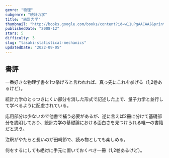 ```yaml
---
genre: "物理"
subgenre: "統計力学"
title: "統計力学"
thumbnail: "http://books.google.com/books/content?id=w11uPgAACAAJ&printsec=frontcover&img=1&zoom=1&source=gbs_api"
publishedDate: "2008-12"
stars: 5
difficulty: 3
slug: "tasaki-statistical-mechanics"
updatedDate: "2022-09-05"
---
```


## 書評

一番好きな物理学書を1つ挙げろと言われれば、真っ先にこれを挙げる（1,2巻あるけど）。

統計力学のとっつきにくい部分を消した形式で記述した上で、量子力学と並行して学べるように配慮されている。

応用部分は少ないので他書で補う必要があるが、逆に言えば2冊に分けて基礎部分を説明しており、統計力学の基礎論における面白さを見つけられる唯一の書籍だと思う。

注釈がやたらと長いのが田崎節で、読み物としても楽しめる。

何をするにしても絶対に手元に置いておくべき一冊（1,2巻あるけど）。
